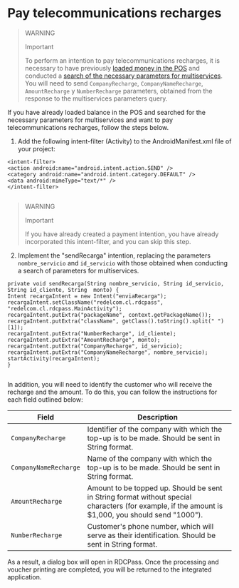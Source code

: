 # Pay telecommunications recharges

> WARNING 
> 
> Important 
>
> To perform an intention to pay telecommunications recharges, it is necessary to have previously [loaded money in the POS](/developers/en/docs/redelcom/local-integration/android/payments-processing/load-money-in-pos) and conducted a [search of the necessary parameters for multiservices](/developers/en/docs/redelcom/local-integration/android/payments-processing/query-multiservice-parameters). You will need to send `CompanyRecharge`, `CompanyNameRecharge`, `AmountRecharge` y `NumberRecharge` parameters, obtained from the response to the multiservices parameters query.

If you have already loaded balance in the POS and searched for the necessary parameters for multiservices and want to pay telecommunications recharges, follow the steps below.

1. Add the following intent-filter (Activity) to the AndroidManifest.xml file of your project:

```android
<intent-filter> 
<action android:name="android.intent.action.SEND" /> 
<category android:name="android.intent.category.DEFAULT" /> 
<data android:mimeType="text/*" /> 
</intent-filter>
 
```


> WARNING 
> 
> Important 
>
> If you have already created a payment intention, you have already incorporated this intent-filter, and you can skip this step.

2. Implement the "sendRecarga" intention, replacing the parameters `nombre_servicio` and `id_servicio` with those obtained when conducting a search of parameters for multiservices.

```android
private void sendRecarga(String nombre_servicio, String id_servicio, String id_cliente, String  monto) { 
Intent recargaIntent = new Intent("enviaRecarga"); 
recargaIntent.setClassName("redelcom.cl.rdcpass", "redelcom.cl.rdcpass.MainActivity"); recargaIntent.putExtra("packageName", context.getPackageName()); 
recargaIntent.putExtra("className", getClass().toString().split(" ")[1]); 
recargaIntent.putExtra("NumberRecharge", id_cliente); 
recargaIntent.putExtra("AmountRecharge", monto); 
recargaIntent.putExtra("CompanyRecharge", id_servicio); 
recargaIntent.putExtra("CompanyNameRecharge", nombre_servicio); 
startActivity(recargaIntent); 
}
 
```


In addition, you will need to identify the customer who will receive the recharge and the amount. To do this, you can follow the instructions for each field outlined below:

| Field | Description |
|---|---|
| `CompanyRecharge` | Identifier of the company with which the top-up is to be made. Should be sent in String format. |
| `CompanyNameRecharge` | Name of the company with which the top-up is to be made. Should be sent in String format. |
| `AmountRecharge` | Amount to be topped up. Should be sent in String format without special characters (for example, if the amount is $1,000, you should send "1000"). |
| `NumberRecharge` | Customer's phone number, which will serve as their identification. Should be sent in String format. |

As a result, a dialog box will open in RDCPass. Once the processing and voucher printing are completed, you will be returned to the integrated application.

